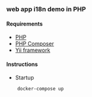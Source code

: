 ### web app i18n demo in PHP

#### Requirements
* [PHP](http://php.net/downloads.php)
* [PHP Composer](https://getcomposer.org/download/)
* [Yii framework](http://www.yiiframework.com/doc/guide/1.1/en/changes)

#### Instructions
* Startup
```
    docker-compose up
```
